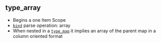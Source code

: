 ## type_array

- Begins a one Item Scope
- [`bind`](bind.md) parse operation: array
- When nested in a [`type_map`](type_map.md) it implies an array of the parent map in a column oriented format
